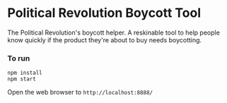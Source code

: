# Political Revolution Boycott Tool

The Political Revolution's boycott helper. A reskinable tool to help people know quickly if the product they're about to buy needs boycotting.

### To run

```
npm install
npm start
```

Open the web browser to `http://localhost:8888/`